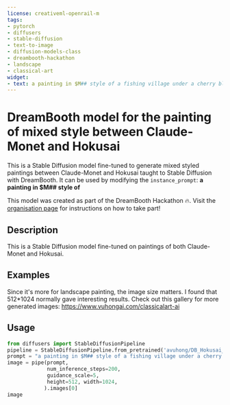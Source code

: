 ```yaml
---
license: creativeml-openrail-m
tags:
- pytorch
- diffusers
- stable-diffusion
- text-to-image
- diffusion-models-class
- dreambooth-hackathon
- landscape
- classical-art
widget:
- text: a painting in $M## style of a fishing village under a cherry blossom forest at sunset
---
```


# DreamBooth model for the painting of mixed style between Claude-Monet and Hokusai

This is a Stable Diffusion model fine-tuned to generate mixed styled paintings between Claude-Monet and Hokusai taught to Stable Diffusion with DreamBooth.
It can be used by modifying the `instance_prompt`: **a painting in $M## style of**

This model was created as part of the DreamBooth Hackathon 🔥. Visit the [organisation page](https://huggingface.co/dreambooth-hackathon) for instructions on how to take part!

## Description

This is a Stable Diffusion model fine-tuned on paintings of both Claude-Monet and Hokusai.

## Examples

Since it's more for landscape painting, the image size matters. I found that 512*1024 normally gave interesting results.
Check out this gallery for more generated images:
https://www.vuhongai.com/classicalart-ai

## Usage
```python
from diffusers import StableDiffusionPipeline
pipeline = StableDiffusionPipeline.from_pretrained('avuhong/DB_Hokusai_Monet_style')
prompt = "a painting in $M## style of a fishing village under a cherry blossom forest at sunset"
image = pipe(prompt, 
             num_inference_steps=200, 
             guidance_scale=5, 
             height=512, width=1024,
            ).images[0]
image
```